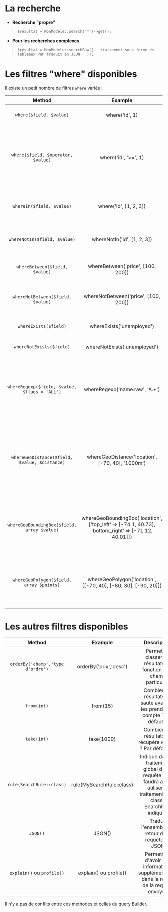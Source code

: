 # La recherche

* **Recherche "propre"**  

> `$résultat = MonModele::search('*')->get();`

* **Pour les recherches complexes**  

> `$résultat = MonModele::searchRaw([  
>     traitement sous forme de tableaux PHP traduit en JSON  
> ]);`

# Les filtres "where" disponibles

Il existe un petit nombre de filtres `where` variés :

|Method	| Example |	Description |
| :-: | :-: | :-: |
|`where($field, $value)`	|where('id', 1)|	Vérifie l'égalité ed'une simple valeur.|
|`where($field, $operator, $value)`|	where('id', '>=', 1)|	Filtre les enregistrements avec la contrainte d'une règle donnée. Les opérateurs utilisables sont : =, <, >, <=, >=, <>.|
|`whereIn($field, $value)`	|where('id', [1, 2, 3])	|Vérifie si une valeur appartient à un champ spécifique.|
|`whereNotIn($field, $value)`	|whereNotIn('id', [1, 2, 3])|	Vérifie si une valeur n'appartient pas à un champ spécifique.|
|`whereBetween($field, $value)`	|whereBetween('price', [100, 200])	|Vérifie si une valeur est dans un intervalle donné.|
|`whereNotBetween($field, $value)`|	whereNotBetween('price', [100, 200])|	Vérifie si une valeur n'est pas dans un intervalle donné.|
|`whereExists($field)`	|whereExists('unemployed')	|Vérifie si une valeur est définie.|
|`whereNotExists($field)`	|whereNotExists('unemployed')	|Vérifie si une valeur n'est pas définie.|
|`whereRegexp($field, $value, $flags = 'ALL')`	|whereRegexp('name.raw', 'A.+')	|Filtre les enregistrements en fonction d'une expression régulière choisie. [Ici](https://www.elastic.co/guide/en/elasticsearch/reference/5.2/query-dsl-regexp-query.html#regexp-syntax) vous trouverez des renseignements sur la syntaxe.|
|`whereGeoDistance($field, $value, $distance)`|	whereGeoDistance('location', [-70, 40], '1000m')	|Filtre les enregistrements en fonction d'un point donné et d'un écart donné entre le point et la localisation. [Ici](https://www.elastic.co/guide/en/elasticsearch/reference/current/query-dsl-geo-distance-query.html) des renseignements supplémentaies syntaxiques.|
|`whereGeoBoundingBox($field, array $value)`|	whereGeoBoundingBox('location', ['top_left' => [-74.1, 40.73], 'bottom_right' => [-71.12, 40.01]])|	Filtre les enregistrements avec des spécifications données. [Ici](https://www.elastic.co/guide/en/elasticsearch/reference/current/query-dsl-geo-bounding-box-query.html) des renseignements supplémentaies syntaxiques.|
|`whereGeoPolygon($field, array $points)`	| whereGeoPolygon('location',[[-70, 40], [-80, 30], [-90, 20]])	| Filtre les enregistrements dans un polygone. [Ici](https://www.elastic.co/guide/en/elasticsearch/reference/current/query-dsl-geo-polygon-query.html) des renseignements supplémentaies syntaxiques.|

# Les autres filtres disponibles

|Method	| Example |	Description |
| :-: | :-: | :-: |
| `orderBy('champ','type d'ordre')` | orderBy('prix','desc')  |  Permet de classer les résultats en fonction d'un champ particulier |
| `from(int)` | from(15)  | Combien de résultats on saute avant de les prendre en compte ? Par défaut 0|
| `take(int)` | take(1000) | Combien de résultats on récupère en tout ? Par défaut 10 |
| `rule(SearchRule::class)` | rule(MySearchRule::class) | Indique dans le traitement global d'une requête qu'il faudra aussi utiliser le traitement de la classe SearchRule indiquée |
| `JSON()` | JSON() | Traduit l'ensemble du retour de la requête en JSON |
| `explain()` ou `profile()` | explain() ou profile() | Permettent d'avoir des informations supplémentaires dans le retour de la requête envoyée |

Il n'y a pas de conflits entre ces methodes et celles du query Builder. 